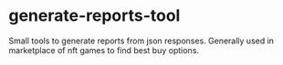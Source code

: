 # generate-reports-tool
Small tools to generate reports from json responses. Generally used in marketplace of nft games to find best buy options.
